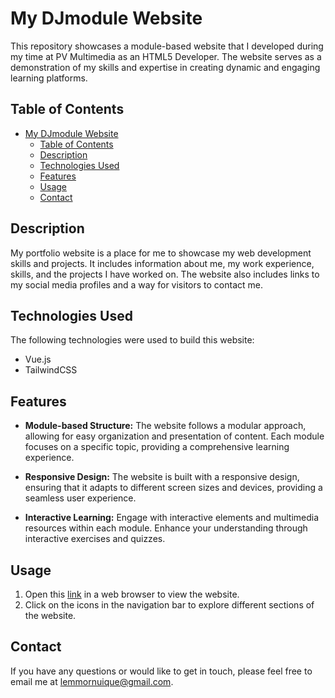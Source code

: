 # My DJmodule Website

This repository showcases a module-based website that I developed during my time at PV Multimedia as an HTML5 Developer. The website serves as a demonstration of my skills and expertise in creating dynamic and engaging learning platforms.

## Table of Contents

- [My DJmodule Website](#my-djmodule-website)
  - [Table of Contents](#table-of-contents)
  - [Description](#description)
  - [Technologies Used](#technologies-used)
  - [Features](#features)
  - [Usage](#usage)
  - [Contact](#contact)

## Description

My portfolio website is a place for me to showcase my web development skills and projects. It includes information about me, my work experience, skills, and the projects I have worked on. The website also includes links to my social media profiles and a way for visitors to contact me.

## Technologies Used

The following technologies were used to build this website:

- Vue.js
- TailwindCSS

## Features

- **Module-based Structure:** The website follows a modular approach, allowing for easy organization and presentation of content. Each module focuses on a specific topic, providing a comprehensive learning experience.

- **Responsive Design:** The website is built with a responsive design, ensuring that it adapts to different screen sizes and devices, providing a seamless user experience.

- **Interactive Learning:** Engage with interactive elements and multimedia resources within each module. Enhance your understanding through interactive exercises and quizzes.

## Usage

1. Open this [link](https://djlemmor.github.io/dj-module/) in a web browser to view the website.
2. Click on the icons in the navigation bar to explore different sections of the website.

## Contact

If you have any questions or would like to get in touch, please feel free to email me at [lemmornuique@gmail.com](mailto:lemmornuique@gmail.com).
